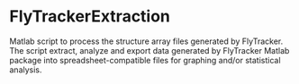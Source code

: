 # FlyTrackerExtraction
Matlab script to process the structure array files generated by FlyTracker.
The script extract, analyze and export data generated by FlyTracker Matlab package into spreadsheet-compatible files
for graphing and/or statistical analysis.
